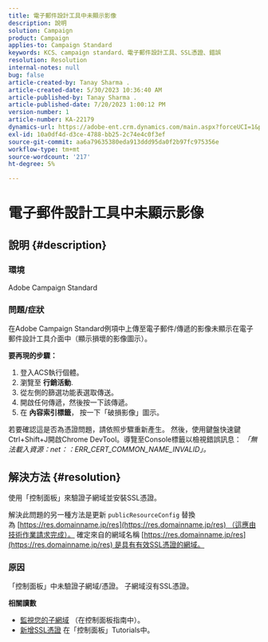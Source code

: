 ```yaml
---
title: 電子郵件設計工具中未顯示影像
description: 說明
solution: Campaign
product: Campaign
applies-to: Campaign Standard
keywords: KCS、campaign standard、電子郵件設計工具、SSL憑證、錯誤
resolution: Resolution
internal-notes: null
bug: false
article-created-by: Tanay Sharma .
article-created-date: 5/30/2023 10:36:40 AM
article-published-by: Tanay Sharma .
article-published-date: 7/20/2023 1:00:12 PM
version-number: 1
article-number: KA-22179
dynamics-url: https://adobe-ent.crm.dynamics.com/main.aspx?forceUCI=1&pagetype=entityrecord&etn=knowledgearticle&id=7b7b8cd8-d5fe-ed11-8f6e-6045bd006793
exl-id: 10a0df4d-d3ce-4788-bb25-2c74e4c0f3ef
source-git-commit: aa6a79635380eda913ddd95da0f2b97fc975356e
workflow-type: tm+mt
source-wordcount: '217'
ht-degree: 5%

---
```


# 電子郵件設計工具中未顯示影像

## 說明 {#description}


### 環境

Adobe Campaign Standard

### 問題/症狀

在Adobe Campaign Standard例項中上傳至電子郵件/傳遞的影像未顯示在電子郵件設計工具介面中（顯示損壞的影像圖示）。

<b>要再現的步驟：</b>

1. 登入ACS執行個體。
2. 瀏覽至 <b>行銷活動</b>.
3. 從左側的篩選功能表選取傳送。
4. 開啟任何傳遞，然後按一下該傳遞。
5. 在 <b>內容索引標籤</b>，<b> </b>按一下「破損影像」圖示。


若要確認這是否為憑證問題，請依照步驟重新產生。 然後，使用鍵盤快速鍵Ctrl+Shift+J開啟Chrome DevTool。導覽至Console標籤以檢視錯誤訊息： *「無法載入資源：net：：ERR_CERT_COMMON_NAME_INVALID」。*


## 解決方法 {#resolution}


使用「控制面板」來驗證子網域並安裝SSL憑證。

解決此問題的另一種方法是更新 `publicResourceConfig` 替換為 [https://res.domainname.jp/res](https://res.domainname.jp/res) （這應由技術作業請求完成）。 確定來自的網域名稱 [https://res.domainname.jp/res](https://res.domainname.jp/res) 是具有有效SSL憑證的網域。

### <b>原因</b>

「控制面板」中未驗證子網域/憑證。 子網域沒有SSL憑證。

<b>相關讀數</b>

- [監視您的子網域](https://experienceleague.adobe.com/docs/control-panel/using/subdomains-and-certificates/monitoring-subdomains.html?lang=en) （在控制面板指南中）。
- [新增SSL憑證](https://experienceleague.adobe.com/docs/control-panel-learn/tutorials/subdomains-and-certificates/add-ssl-certificates.html?lang=en) 在「控制面板」Tutorials中。
